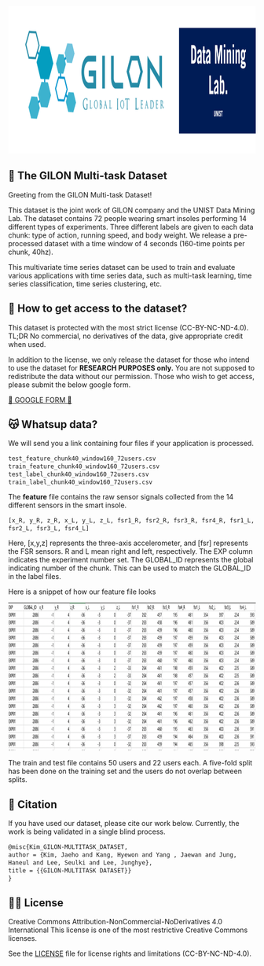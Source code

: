 <p align="center">
    <img src="figures/logo.png" alt="GILON Logo" height="300"/>
</p>

## 🍫 The GILON Multi-task Dataset

Greeting from the GILON Multi-task Dataset!

This dataset is the joint work of GILON company and the UNIST Data Mining Lab. The dataset contains 72 people wearing smart insoles performing 14 different types of experiments.
Three different labels are given to each data chunk: type of action, running speed, and body weight. We release a pre-processed dataset with a time window of 4 seconds (160-time points per chunk, 40hz).

This multivariate time series dataset can be used to train and evaluate various applications with time series data, such as multi-task learning, time series classification, time series clustering, etc.


## 🤫 How to get access to the dataset?
This dataset is protected with the most strict license (CC-BY-NC-ND-4.0). TL;DR No commercial, no derivatives of the data, give appropriate credit when used.

In addition to the license, we only release the dataset for those who intend to use the dataset for **RESEARCH PURPOSES only.** You are not supposed to redistribute the data without our permission.
Those who wish to get access, please submit the below google form.


[📩 GOOGLE FORM 📩](https://docs.google.com/forms/d/e/1FAIpQLSerUAtY02Y_opU0h_RqPU5BQTVowDxKUc7zbpFMk9GvdwkWYA/viewform?usp=sf_link)

## 😽 Whatsup data?
We will send you a link containing four files if your application is processed.
```
test_feature_chunk40_window160_72users.csv
train_feature_chunk40_window160_72users.csv
test_label_chunk40_window160_72users.csv
train_label_chunk40_window160_72users.csv
```
The **feature** file contains the raw sensor signals collected from the 14 different sensors in the smart insole.
```
[x_R, y_R, z_R, x_L, y_L, z_L, fsr1_R, fsr2_R, fsr3_R, fsr4_R, fsr1_L, fsr2_L, fsr3_L, fsr4_L]
```
Here, [x,y,z] represents the three-axis accelerometer, and [fsr] represents the FSR sensors. R and L mean right and left, respectively.
The EXP column indicates the experiment number set. The GLOBAL_ID represents the global indicating number of the chunk. This can be used
to match the GLOBAL_ID in the label files.

Here is a snippet of how our feature file looks
<p align="center">
    <img src="figures/data_snippet.png" alt="datasnippet" height="300"/>
</p>
The train and test file contains 50 users and 22 users each. A five-fold split has been done on the training set and the users do not overlap between splits.

## 📝 Citation
If you have used our dataset, please cite our work below. Currently, the work is being validated in a single blind process.
```
@misc{Kim_GILON-MULTITASK_DATASET,
author = {Kim, Jaeho and Kang, Hyewon and Yang , Jaewan and Jung, Haneul and Lee, Seulki and Lee, Junghye},
title = {{GILON-MULTITASK DATASET}}
}
```

## 👩‍⚖️ License
Creative Commons Attribution-NonCommercial-NoDerivatives 4.0 International
This license is one of the most restrictive Creative Commons licenses. 

See the [LICENSE](LICENSE.md) file for license rights and limitations (CC-BY-NC-ND-4.0).